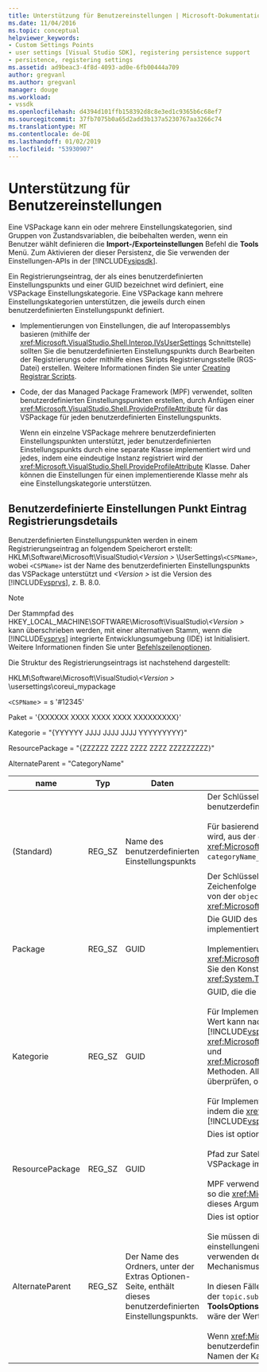 ```yaml
---
title: Unterstützung für Benutzereinstellungen | Microsoft-Dokumentation
ms.date: 11/04/2016
ms.topic: conceptual
helpviewer_keywords:
- Custom Settings Points
- user settings [Visual Studio SDK], registering persistence support
- persistence, registering settings
ms.assetid: ad9beac3-4f8d-4093-ad0e-6fb00444a709
author: gregvanl
ms.author: gregvanl
manager: douge
ms.workload:
- vssdk
ms.openlocfilehash: d4394d101ffb158392d8c8e3ed1c9365b6c68ef7
ms.sourcegitcommit: 37fb7075b0a65d2add3b137a5230767aa3266c74
ms.translationtype: MT
ms.contentlocale: de-DE
ms.lasthandoff: 01/02/2019
ms.locfileid: "53930907"
---
```

# <a name="support-for-user-settings"></a>Unterstützung für Benutzereinstellungen
Eine VSPackage kann ein oder mehrere Einstellungskategorien, sind Gruppen von Zustandsvariablen, die beibehalten werden, wenn ein Benutzer wählt definieren die **Import-/Exporteinstellungen** Befehl die **Tools** Menü. Zum Aktivieren der dieser Persistenz, die Sie verwenden der Einstellungen-APIs in der [!INCLUDE[vsipsdk](../../extensibility/includes/vsipsdk_md.md)].  

 Ein Registrierungseintrag, der als eines benutzerdefinierten Einstellungspunkts und einer GUID bezeichnet wird definiert, eine VSPackage Einstellungskategorie. Eine VSPackage kann mehrere Einstellungskategorien unterstützen, die jeweils durch einen benutzerdefinierten Einstellungspunkt definiert.  

-   Implementierungen von Einstellungen, die auf Interopassemblys basieren (mithilfe der <xref:Microsoft.VisualStudio.Shell.Interop.IVsUserSettings> Schnittstelle) sollten Sie die benutzerdefinierten Einstellungspunkts durch Bearbeiten der Registrierungs oder mithilfe eines Skripts Registrierungsstelle (RGS-Datei) erstellen. Weitere Informationen finden Sie unter [Creating Registrar Scripts](/cpp/atl/creating-registrar-scripts).  

-   Code, der das Managed Package Framework (MPF) verwendet, sollten benutzerdefinierten Einstellungspunkten erstellen, durch Anfügen einer <xref:Microsoft.VisualStudio.Shell.ProvideProfileAttribute> für das VSPackage für jeden benutzerdefinierten Einstellungspunkts.  

     Wenn ein einzelne VSPackage mehrere benutzerdefinierten Einstellungspunkten unterstützt, jeder benutzerdefinierten Einstellungspunkts durch eine separate Klasse implementiert wird und jedes, indem eine eindeutige Instanz registriert wird der <xref:Microsoft.VisualStudio.Shell.ProvideProfileAttribute> Klasse. Daher können die Einstellungen für einen implementierende Klasse mehr als eine Einstellungskategorie unterstützen.  

## <a name="custom-settings-point-registry-entry-details"></a>Benutzerdefinierte Einstellungen Punkt Eintrag Registrierungsdetails  
 Benutzerdefinierten Einstellungspunkten werden in einem Registrierungseintrag an folgendem Speicherort erstellt: HKLM\Software\Microsoft\VisualStudio\\*\<Version >* \UserSettings\\`<CSPName>`, wobei `<CSPName>` ist der Name des benutzerdefinierten Einstellungspunkts das VSPackage unterstützt und  *\<Version >* ist die Version des [!INCLUDE[vsprvs](../../code-quality/includes/vsprvs_md.md)], z. B. 8.0.  

> [!NOTE]
>  Der Stammpfad des HKEY_LOCAL_MACHINE\SOFTWARE\Microsoft\VisualStudio\\*\<Version >* kann überschrieben werden, mit einer alternativen Stamm, wenn die [!INCLUDE[vsprvs](../../code-quality/includes/vsprvs_md.md)] integrierte Entwicklungsumgebung (IDE) ist Initialisiert. Weitere Informationen finden Sie unter [Befehlszeilenoptionen](../../extensibility/command-line-switches-visual-studio-sdk.md).  

 Die Struktur des Registrierungseintrags ist nachstehend dargestellt:  

 HKLM\Software\Microsoft\VisualStudio\\*\<Version >* \usersettings\coreui_mypackage  

 `<CSPName`> = s '#12345'  

 Paket = '{XXXXXX XXXX XXXX XXXX XXXXXXXXX}'  

 Kategorie = "{YYYYYY JJJJ JJJJ JJJJ YYYYYYYYY}"  

 ResourcePackage = "{ZZZZZZ ZZZZ ZZZZ ZZZZ ZZZZZZZZZ}"  

 AlternateParent = "CategoryName"  


| name | Typ | Daten | Beschreibung |
|-----------------|--------| - | - |
| (Standard) | REG_SZ | Name des benutzerdefinierten Einstellungspunkts | Der Schlüsselname `<CSPName`>, der nicht lokalisierte Name des benutzerdefinierten Einstellungspunkts.<br /><br /> Für basierend auf MPF-Implementierungen der Schlüsselname abgerufen wird, aus der `categoryName` und `objectName` Argumente der <xref:Microsoft.VisualStudio.Shell.ProvideProfileAttribute> Konstruktor in `categoryName_objectName`.<br /><br /> Der Schlüssel kann leer sein, oder die Verweis-ID, die lokalisierte Zeichenfolge in einer Satelliten-DLL enthalten. Dieser Wert wird abgerufen, von der `objectNameResourceID` Argument für die <xref:Microsoft.VisualStudio.Shell.ProvideProfileAttribute> Konstruktor. |
| Package | REG_SZ | GUID | Die GUID des VSPackage, das die benutzerdefinierten Einstellungspunkts implementiert.<br /><br /> Implementierungen je nach MPF der <xref:Microsoft.VisualStudio.Shell.ProvideProfileAttribute> Klasse, verwenden Sie den Konstruktor des `objectType` , enthält der VSPackages Argument <xref:System.Type> und Reflektion, um diesen Wert zu erhalten. |
| Kategorie | REG_SZ | GUID | GUID, die die Einstellungskategorie identifiziert werden.<br /><br /> Für Implementierungen, die basierend auf interop-Assemblys, kann dieser Wert kann nach dem Zufallsprinzip gewählten sein GUID, die die [!INCLUDE[vsprvs](../../code-quality/includes/vsprvs_md.md)] IDE übergibt an die <xref:Microsoft.VisualStudio.Shell.Interop.IVsUserSettings.ExportSettings%2A> und <xref:Microsoft.VisualStudio.Shell.Interop.IVsUserSettings.ImportSettings%2A> Methoden. Alle Implementierungen dieser beiden Methoden sollten überprüfen, ob ihre GUID-Argumente.<br /><br /> Für Implementierungen basierend auf MPF-diese GUID wird abgerufen, indem die <xref:System.Type> von der Klasse implementiert die [!INCLUDE[vsprvs](../../code-quality/includes/vsprvs_md.md)] einstellungsmechanismus. |
| ResourcePackage | REG_SZ | GUID | Dies ist optional.<br /><br /> Pfad zur Satelliten-DLL mit lokalisierte Zeichenfolgen auf, wenn das VSPackage implementierende, wird diese nicht bereitgestellt.<br /><br /> MPF verwendet Reflektion, um die richtige Ressource VSPackage, erhalten so die <xref:Microsoft.VisualStudio.Shell.ProvideProfileAttribute> Klasse wird dieses Argument nicht festgelegt. |
| AlternateParent | REG_SZ | Der Name des Ordners, unter der Extras Optionen-Seite, enthält dieses benutzerdefinierten Einstellungspunkts. | Dies ist optional.<br /><br /> Sie müssen diesen Wert festlegen, nur, wenn eine einstellungenimplementierung unterstützt **Extras/Optionen** Seiten, verwenden den persistenzmechanismus in, der [!INCLUDE[vsipsdk](../../extensibility/includes/vsipsdk_md.md)] statt der Mechanismus in das Automatisierungsmodell zum Zustand zu speichern.<br /><br /> In diesen Fällen ist der Wert im Schlüssel AlternateParent ist die `topic` Teil der `topic.sub-topic` Zeichenfolge zur Identifizierung der entsprechenden **ToolsOptions** Seite. Z. B. für die **ToolsOptions** Seite `"TextEditor.Basic"` wäre der Wert des AlternateParent `"TextEditor"`.<br /><br /> Wenn <xref:Microsoft.VisualStudio.Shell.ProvideProfileAttribute> des benutzerdefinierten Einstellungspunkts, generiert es ist identisch mit den Namen der Kategorie. |
